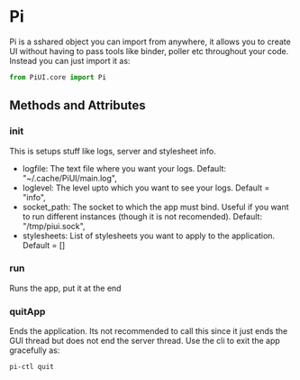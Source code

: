 
# Pi

Pi is a sshared object you can import from anywhere, it allows you to create UI without having to pass tools like binder, poller etc throughout your code. Instead you can just import it as:

```python
from PiUI.core import Pi
```

## Methods and Attributes

### init
This is setups stuff like logs, server and stylesheet info.
+ logfile: The text file where you want your logs. Default: "~/.cache/PiUI/main.log",
+ loglevel: The level upto which you want to see your logs. Default = "info",
+ socket_path: The socket to which the app must bind. Useful if you want to run different instances (though it is not recomended). Default: "/tmp/piui.sock",
+ stylesheets: List of stylesheets you want to apply to the application. Default = []

### run
Runs the app, put it at the end

### quitApp
Ends the application. Its not recommended to call this since it just ends the GUI thread but does not end the server thread. Use the cli to exit the app gracefully as:
```bash
pi-ctl quit
```
